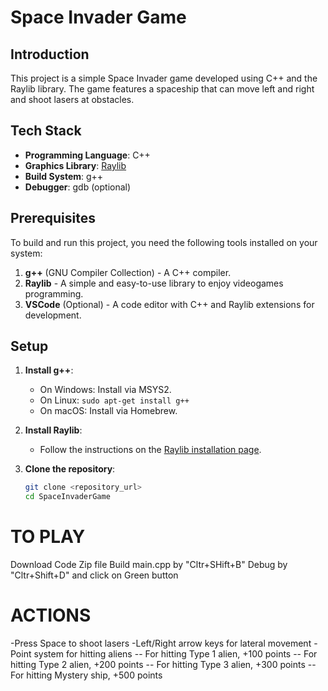 # Space Invader Game

## Introduction

This project is a simple Space Invader game developed using C++ and the Raylib library. The game features a spaceship that can move left and right and shoot lasers at obstacles.

## Tech Stack

- **Programming Language**: C++
- **Graphics Library**: [Raylib](https://www.raylib.com/)
- **Build System**: g++
- **Debugger**: gdb (optional)

## Prerequisites

To build and run this project, you need the following tools installed on your system:

1. **g++** (GNU Compiler Collection) - A C++ compiler.
2. **Raylib** - A simple and easy-to-use library to enjoy videogames programming.
3. **VSCode** (Optional) - A code editor with C++ and Raylib extensions for development.

## Setup

1. **Install g++**:

   - On Windows: Install via MSYS2.
   - On Linux: `sudo apt-get install g++`
   - On macOS: Install via Homebrew.

2. **Install Raylib**:

   - Follow the instructions on the [Raylib installation page](https://www.raylib.com/).

3. **Clone the repository**:
   ```bash
   git clone <repository_url>
   cd SpaceInvaderGame
   ```

# TO PLAY

Download Code Zip file
Build main.cpp by "Cltr+SHift+B"
Debug by "Cltr+Shift+D" and click on Green button

# ACTIONS

-Press Space to shoot lasers
-Left/Right arrow keys for lateral movement
-Point system for hitting aliens
-- For hitting Type 1 alien, +100 points
-- For hitting Type 2 alien, +200 points
-- For hitting Type 3 alien, +300 points
-- For hitting Mystery ship, +500 points
